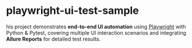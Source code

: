# playwright-ui-test-sample
his project demonstrates **end-to-end UI automation** using [Playwright](https://playwright.dev/python/) with Python &amp; Pytest,   covering multiple UI interaction scenarios and integrating **Allure Reports** for detailed test results.
